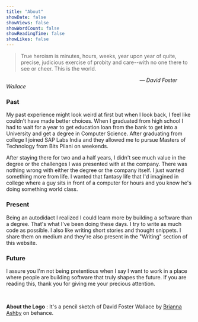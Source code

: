 ```yaml
---
title: "About"
showDate: false
showViews: false
showWordCount: false
showReadingTime: false
showLikes: false
---
```


> True heroism is minutes, hours, weeks, year upon year of quite, precise, judicious exercise of probity and care--with no one there to see or cheer. This is the world.

<cite style="margin-left: 360px;">&mdash; David Foster Wallace</cite>

### Past
My past experience might look weird at first but when I look back, I feel like couldn't have made better choices. When I graduated from high school I had to wait for a year to get education loan from the bank to get into a University and get a degree in Computer Science. After graduating from college I joined SAP Labs India and they allowed me to pursue Masters of Technology from Bits Pilani on weekends.

After staying there for two and a half years, I didn't see much value in the degree or the challenges I was presented with at the company. There was nothing wrong with either the degree or the company itself. I just wanted something more from life. I wanted that fantasy life that I'd imagined in college where a guy sits in front of a computer for hours and you know he's doing something world class. 

### Present
Being an autodidact I realized I could learn more by building a software than a degree. That's what I've been doing these days. I try to write as much code as possible. I also like writing short stories and thought snippets. I share them on medium and they're also present in the "Writing" section of this website.

### Future
I assure you I'm not being pretentious when I say I want to work in a place where people are building software that truly shapes the future. If you are reading this, thank you for giving me your precious attention. 

<br>

**About the Logo** : It's a pencil sketch of David Foster Wallace by [Brianna Ashby](https://www.behance.net/brianna_ashby) on behance.